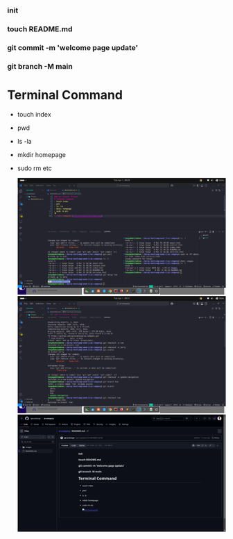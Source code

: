 ### init
### touch README.md
### git commit -m 'welcome page update'
### git branch -M main
# Terminal Command
- touch index
- pwd
- ls -la
- mkdir homepage
- sudo rm etc
  
  ![Git Commands](./images/git-commands.png)
  ![Git Commands](./images/terminal_Prime.png)
  ![Git Commands](./images/repository-details.png)